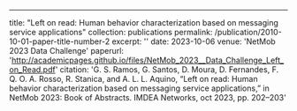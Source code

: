 ---
title: "Left on read: Human behavior characterization based on messaging service applications"
collection: publications
permalink: /publication/2010-10-01-paper-title-number-2
excerpt: ''
date: 2023-10-06
venue: 'NetMob 2023 Data Challenge'
paperurl: 'http://academicpages.github.io/files/NetMob_2023__Data_Challenge_Left_on_Read.pdf'
citation: 'G. S. Ramos, G. Santos, D. Moura, D. Fernandes, F. Q. O. A. Rosso, R. Stanica, and A. L. L. Aquino, “Left on read: Human behavior characterization based on messaging service applications,” in NetMob 2023: Book of Abstracts. IMDEA Networks, oct 2023, pp. 202–203'